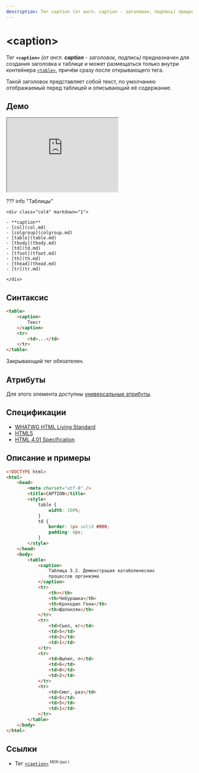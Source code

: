 ```yaml
---
description: Тег caption (от англ. caption - заголовок, подпись) предназначен для создания заголовка к таблице и может размещаться только внутри контейнера table
---
```


# &lt;caption&gt;

Тег **`<caption>`** _(от англ. **caption** - заголовок, подпись)_ предназначен для создания заголовка к таблице и может размещаться только внутри контейнера [`<table>`](/html/table/), причём сразу после открывающего тега.

Такой заголовок представляет собой текст, по умолчанию отображаемый перед таблицей и описывающий её содержание.

## Демо

<iframe class="interactive is-tabbed-taller-height" height="200" src="https://interactive-examples.mdn.mozilla.net/pages/tabbed/caption.html" title="MDN Web Docs Interactive Example" loading="lazy" data-readystate="complete"></iframe>

??? info "Таблицы"

    <div class="col4" markdown="1">

    - **caption**
    - [col](col.md)
    - [colgroup](colgroup.md)
    - [table](table.md)
    - [tbody](tbody.md)
    - [td](td.md)
    - [tfoot](tfoot.md)
    - [th](th.md)
    - [thead](thead.md)
    - [tr](tr.md)

    </div>

## Синтаксис

```html
<table>
    <caption>
        Текст
    </caption>
    <tr>
        <td>...</td>
    </tr>
</table>
```

Закрывающий тег обязателен.

## Атрибуты

Для этого элемента доступны [универсальные атрибуты](uni-attr.md).

## Спецификации

-   [WHATWG HTML Living Standard](https://html.spec.whatwg.org/multipage/tables.html#the-caption-element)
-   [HTML5](http://www.w3.org/TR/html5/tabular-data.html#the-caption-element)
-   [HTML 4.01 Specification](http://www.w3.org/TR/html401/struct/tables.html#h-11.2.2)

## Описание и примеры

```html
<!DOCTYPE html>
<html>
    <head>
        <meta charset="utf-8" />
        <title>CAPTION</title>
        <style>
            table {
                width: 100%;
            }
            td {
                border: 1px solid #000;
                padding: 4px;
            }
        </style>
    </head>
    <body>
        <table>
            <caption>
                Таблица 3.2. Демонстрация катаболических
                процессов организма
            </caption>
            <tr>
                <th></th>
                <th>Чебурашка</th>
                <th>Крокодил Гена</th>
                <th>Шапокляк</th>
            </tr>
            <tr>
                <td>Съел, кг</td>
                <td>5</td>
                <td>2</td>
                <td>1</td>
            </tr>
            <tr>
                <td>Выпил, л</td>
                <td>6</td>
                <td>8</td>
                <td>2</td>
            </tr>
            <tr>
                <td>Смог, раз</td>
                <td>5</td>
                <td>5</td>
                <td>1</td>
            </tr>
        </table>
    </body>
</html>
```

## Ссылки

-   Тег [`<caption>`](https://developer.mozilla.org/ru/docs/Web/HTML/Element/caption) <sup><small>MDN (рус.)</small></sup>
